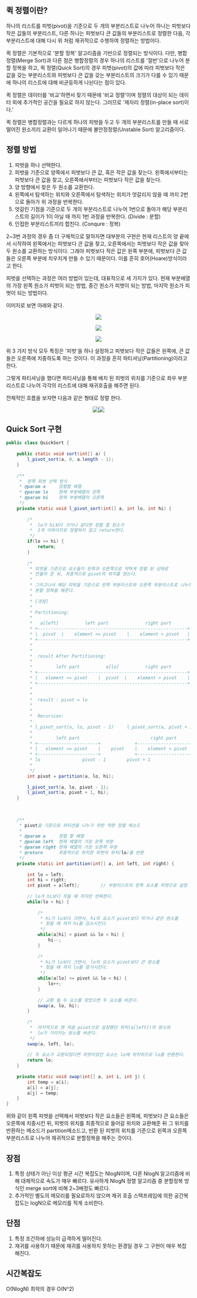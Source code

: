 ## 퀵 정렬이란?
하나의 리스트를 피벗(pivot)을 기준으로 두 개의 부분리스트로 나누어 하나는 피벗보다 작은 값들의 부분리스트, 다른 하나는 피벗보다 큰 값들의 부분리스트로 정렬한 다음, 각 부분리스트에 대해 다시 위 처럼 재귀적으로 수행하여 정렬하는 방법이다.

퀵 정렬은 기본적으로 '분할 정복' 알고리즘을 기반으로 정렬되는 방식이다. 다만, 병합정렬(Merge Sort)과 다른 점은 병합정렬의 경우 하나의 리스트를 '절반'으로 나누어 분할 정복을 하고, 퀵 정렬(Quick Sort)의 경우 피벗(pivot)의 값에 따라 피벗보다 작은 값을 갖는 부분리스트와 피벗보다 큰 값을 갖는 부분리스트의 크기가 다를 수 있기 때문에 하나의 리스트에 대해 비균등하게 나뉜다는 점이 있다.

퀵 정렬은 데이터를 '비교'하면서 찾기 때문에 '비교 정렬'이며 정렬의 대상이 되는 데이터 외에 추가적인 공간을 필요로 하지 않는다. 그러므로 '제자리 정렬(in-place sort)이다.'

퀵 정렬은 병합정렬과는 다르게 하나의 피벗을 두고 두 개의 부분리스트를 만들 때 서로 떨어진 원소끼리 교환이 일어나기 때문에 불안정정렬(Unstable Sort) 알고리즘이다.

## 정렬 방법
1. 피벗을 하나 선택한다.
2. 피벗을 기준으로 양쪽에서 피벗보다 큰 값, 혹은 작은 값을 찾는다. 왼쪽에서부터는 피벗보다 큰 값을 찾고, 오른쪽에서부터는 피벗보다 작은 값을 찾는다.
3. 양 방향에서 찾은 두 원소를 교환한다.
4. 왼쪽에서 탐색하는 위치와 오른쪽에서 탐색하는 위치가 엇갈리지 않을 때 까지 2번으로 돌아가 위 과정을 반복한다.
5. 엇갈린 기점을 기준으로 두 개의 부분리스트로 나누어 1번으로 돌아가 해당 부분리스트의 길이가 1이 아닐 때 까지 1번 과정을 반복한다. (Divide : 분할)
6. 인접한 부분리스트끼리 합친다. (Conqure : 정복)

2~3번 과정의 경우 좀 더 구체적으로 말하자면 대부분의 구현은 현재 리스트의 양 끝에서 시작하여 왼쪽에서는 피벗보다 큰 값을 찾고, 오른쪽에서는 피벗보다 작은 값을 찾아 두 원소를 교환하는 방식이다. 그래야 피벗보다 작은 값은 왼쪽 부분에, 피벗보다 큰 값들은 오른쪽 부분에 치우치게 만들 수 있기 때문이다. 이를 흔히 호어(Hoare)방식이라고 한다.
  
피벗을 선택하는 과정은 여러 방법이 있는데, 대표적으로 세 가지가 있다.
현재 부분배열의 가장 왼쪽 원소가 피벗이 되는 방법, 중간 원소가 피벗이 되는 방법, 마지막 원소가 피벗이 되는 방법이다.

이미지로 보면 아래와 같다.

<p align="center"><img src="https://i.postimg.cc/7Lp4tTD7/img1-daumcdn.png"></p>
<p align="center"><img src="https://i.postimg.cc/VsgTdbTR/img1-daumcdn.png"></p>
<p align="center"><img src="https://i.postimg.cc/SQ1rBL3w/img1-daumcdn.png"></p>

위 3 가지 방식 모두 특징은 '피벗'을 하나 설정하고 피벗보다 작은 값들은 왼쪽에, 큰 값들은 오른쪽에 치중하도록 하는  것이다. 이 과정을 흔히 파티셔닝(Partitioning)이라고 한다.

그렇게 파티셔닝을 했다면 파티셔닝을 통해 배치 된 피벗의 위치를 기준으로 좌우 부분리스트로 나누어 각각의 리스트에 대해 재귀호출을 해주면 된다.

전체적인 흐름을 보자면 다음과 같은 형태로 정렬 한다.
<p align="center"><img src="https://i.postimg.cc/SQGsRDkv/img.gif"><img src="https://i.postimg.cc/FKcF4xTG/img.gif"></p>

## Quick Sort 구현
```java
public class QuickSort {
	
	public static void sort(int[] a) {
		l_pivot_sort(a, 0, a.length - 1);
	}
	
	/**
	 *  왼쪽 피벗 선택 방식
	 * @param a		정렬할 배열
	 * @param lo	현재 부분배열의 왼쪽
	 * @param hi	현재 부분배열의 오른쪽
	 */
	private static void l_pivot_sort(int[] a, int lo, int hi) {
		
		/*
		 *  lo가 hi보다 크거나 같다면 정렬 할 원소가 
		 *  1개 이하이므로 정렬하지 않고 return한다.
		 */
		if(lo >= hi) {
			return;
		}
		
		/*
		 * 피벗을 기준으로 요소들이 왼쪽과 오른쪽으로 약하게 정렬 된 상태로
		 * 만들어 준 뒤, 최종적으로 pivot의 위치를 얻는다.
		 * 
		 * 그리고나서 해당 피벗을 기준으로 왼쪽 부분리스트와 오른쪽 부분리스트로 나누어
		 * 분할 정복을 해준다.
		 * 
		 * [과정]
		 * 
		 * Partitioning:
		 *
		 *   a[left]          left part              right part
		 * +---------------------------------------------------------+
		 * |  pivot  |    element <= pivot    |    element > pivot   |
		 * +---------------------------------------------------------+
		 *    
		 *    
		 *  result After Partitioning:
		 *  
		 *         left part          a[lo]          right part
		 * +---------------------------------------------------------+
		 * |   element <= pivot    |  pivot  |    element > pivot    |
		 * +---------------------------------------------------------+
		 *       
		 *       
		 *  result : pivot = lo     
		 *       
		 *
		 *  Recursion:
		 *  
		 * l_pivot_sort(a, lo, pivot - 1)     l_pivot_sort(a, pivot + 1, hi)
		 *  
		 *         left part                           right part
		 * +-----------------------+             +-----------------------+
		 * |   element <= pivot    |    pivot    |    element > pivot    |
		 * +-----------------------+             +-----------------------+
		 * lo                pivot - 1        pivot + 1                 hi
		 * 
		 */
		int pivot = partition(a, lo, hi);	
		
		l_pivot_sort(a, lo, pivot - 1);
		l_pivot_sort(a, pivot + 1, hi);
	}
	
	
	
	/**
	 * pivot을 기준으로 파티션을 나누기 위한 약한 정렬 메소드
	 * 
	 * @param a		정렬 할 배열 
	 * @param left	현재 배열의 가장 왼쪽 부분
	 * @param right	현재 배열의 가장 오른쪽 부분
	 * @return		최종적으로 위치한 피벗의 위치(lo)를 반환
	 */
	private static int partition(int[] a, int left, int right) {
		
		int lo = left;
		int hi = right;
		int pivot = a[left];		// 부분리스트의 왼쪽 요소를 피벗으로 설정
		
		// lo가 hi보다 작을 때 까지만 반복한다.
		while(lo < hi) {
			
			/*
			 * hi가 lo보다 크면서, hi의 요소가 pivot보다 작거나 같은 원소를
			 * 찾을 떄 까지 hi를 감소시킨다.
			 */
			while(a[hi] > pivot && lo < hi) {
				hi--;
			}
			
			/*
			 * hi가 lo보다 크면서, lo의 요소가 pivot보다 큰 원소를
			 * 찾을 떄 까지 lo를 증가시킨다.
			 */
			while(a[lo] <= pivot && lo < hi) {
				lo++;
			}
			
			// 교환 될 두 요소를 찾았으면 두 요소를 바꾼다.
			swap(a, lo, hi);
		}
		
		/*
		 *  마지막으로 맨 처음 pivot으로 설정했던 위치(a[left])의 원소와 
		 *  lo가 가리키는 원소를 바꾼다.
		 */
		swap(a, left, lo);
		
		// 두 요소가 교환되었다면 피벗이었던 요소는 lo에 위치하므로 lo를 반환한다.
		return lo;
	}
 
	private static void swap(int[] a, int i, int j) {
		int temp = a[i];
		a[i] = a[j];
		a[j] = temp;
	}
}
```
위와 같이 왼쪽 피벗을 선택해서 피벗보다 작은 요소들은 왼쪽에, 피벗보다 큰 요소들은 오른쪽에 치중시킨 뒤, 피벗의 위치를 최종적으로 들어갈 위치와 교환해준 뒤 그 위치를 반환하는 메소드가 partition메소드고, 반환 된 피벗의 위치를 기준으로 왼쪽과 오른쪽 부분리스트로 나누어 재귀적으로 분할정복을 해주는 것이다.

## 장점
1. 특정 상태가 아닌 이상 평균 시간 복잡도는 NlogN이며, 다른 NlogN 알고리즘에 비해 대체적으로 속도가 매우 빠르다. 유사하게 NlogN 정렬 알고리즘 중 분할정복 방식인 merge sort에 비해 2~3배정도 빠르다.
2. 추가적인 별도의 메모리를 필요로하지 않으며 재귀 호출 스택프레임에 의한 공간복잡도는 logN으로 메모리를 적게 소비한다.

## 단점
1. 특정 조건하에 성능이 급격하게 떨어진다.
2. 재귀를 사용하기 때문에 재귀를 사용하지 못하는 환경일 경우 그 구현이 매우 복잡해진다.

## 시간복잡도
O(NlogN) 최악의 경우 O(N^2)
